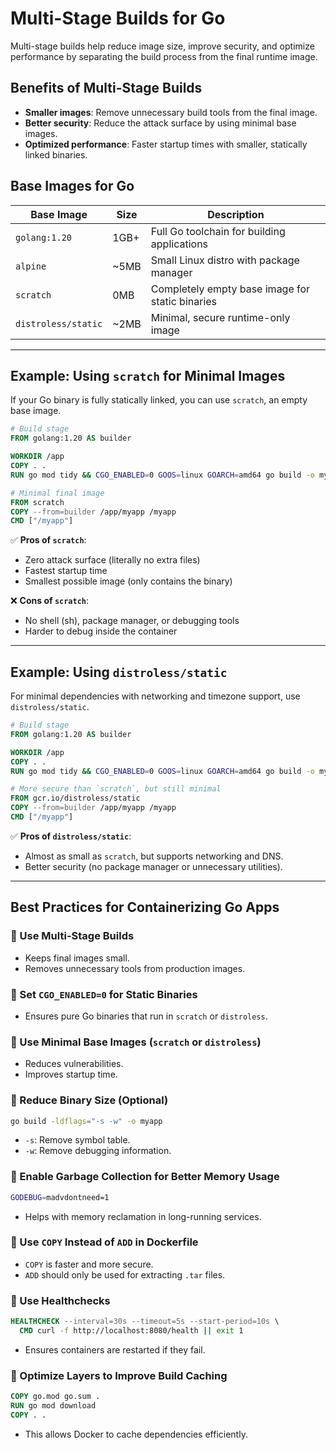 # Multi-Stage Builds for Go

Multi-stage builds help reduce image size, improve security, and optimize performance by separating the build process from the final runtime image.

## Benefits of Multi-Stage Builds
- **Smaller images**: Remove unnecessary build tools from the final image.
- **Better security**: Reduce the attack surface by using minimal base images.
- **Optimized performance**: Faster startup times with smaller, statically linked binaries.

## Base Images for Go
| **Base Image** | **Size** | **Description** |
|--------------|---------|----------------|
| `golang:1.20` | 1GB+ | Full Go toolchain for building applications |
| `alpine` | ~5MB | Small Linux distro with package manager |
| `scratch` | 0MB | Completely empty base image for static binaries |
| `distroless/static` | ~2MB | Minimal, secure runtime-only image |

---

## Example: Using `scratch` for Minimal Images
If your Go binary is fully statically linked, you can use `scratch`, an empty base image.

```dockerfile
# Build stage
FROM golang:1.20 AS builder

WORKDIR /app
COPY . .
RUN go mod tidy && CGO_ENABLED=0 GOOS=linux GOARCH=amd64 go build -o myapp

# Minimal final image
FROM scratch
COPY --from=builder /app/myapp /myapp
CMD ["/myapp"]
```

✅ **Pros of `scratch`**:
- Zero attack surface (literally no extra files)
- Fastest startup time
- Smallest possible image (only contains the binary)

❌ **Cons of `scratch`**:
- No shell (sh), package manager, or debugging tools
- Harder to debug inside the container

---

## Example: Using `distroless/static`
For minimal dependencies with networking and timezone support, use `distroless/static`.

```dockerfile
# Build stage
FROM golang:1.20 AS builder

WORKDIR /app
COPY . .
RUN go mod tidy && CGO_ENABLED=0 GOOS=linux GOARCH=amd64 go build -o myapp

# More secure than `scratch`, but still minimal
FROM gcr.io/distroless/static
COPY --from=builder /app/myapp /myapp
CMD ["/myapp"]
```

✅ **Pros of `distroless/static`**:
- Almost as small as `scratch`, but supports networking and DNS.
- Better security (no package manager or unnecessary utilities).

---

## Best Practices for Containerizing Go Apps

### 🔹 Use Multi-Stage Builds
- Keeps final images small.
- Removes unnecessary tools from production images.

### 🔹 Set `CGO_ENABLED=0` for Static Binaries
- Ensures pure Go binaries that run in `scratch` or `distroless`.

### 🔹 Use Minimal Base Images (`scratch` or `distroless`)
- Reduces vulnerabilities.
- Improves startup time.

### 🔹 Reduce Binary Size (Optional)
```sh
go build -ldflags="-s -w" -o myapp
```
- `-s`: Remove symbol table.
- `-w`: Remove debugging information.

### 🔹 Enable Garbage Collection for Better Memory Usage
```sh
GODEBUG=madvdontneed=1
```
- Helps with memory reclamation in long-running services.

### 🔹 Use `COPY` Instead of `ADD` in Dockerfile
- `COPY` is faster and more secure.
- `ADD` should only be used for extracting `.tar` files.

### 🔹 Use Healthchecks
```dockerfile
HEALTHCHECK --interval=30s --timeout=5s --start-period=10s \
  CMD curl -f http://localhost:8080/health || exit 1
```
- Ensures containers are restarted if they fail.

### 🔹 Optimize Layers to Improve Build Caching
```dockerfile
COPY go.mod go.sum .
RUN go mod download
COPY . .
```
- This allows Docker to cache dependencies efficiently.
